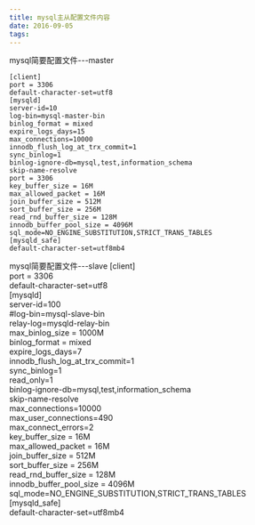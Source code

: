 ```yaml
---
title: mysql主从配置文件内容
date: 2016-09-05
tags:
---
```


mysql简要配置文件---master
<!--more-->
    [client]  
    port = 3306  
    default-character-set=utf8  
    [mysqld]  
    server-id=10  
    log-bin=mysql-master-bin  
    binlog_format = mixed  
    expire_logs_days=15  
    max_connections=10000  
    innodb_flush_log_at_trx_commit=1  
    sync_binlog=1  
    binlog-ignore-db=mysql,test,information_schema  
    skip-name-resolve  
    port = 3306  
    key_buffer_size = 16M  
    max_allowed_packet = 16M  
    join_buffer_size = 512M  
    sort_buffer_size = 256M  
    read_rnd_buffer_size = 128M  
    innodb_buffer_pool_size = 4096M  
    sql_mode=NO_ENGINE_SUBSTITUTION,STRICT_TRANS_TABLES  
    [mysqld_safe]  
    default-character-set=utf8mb4  
    


mysql简要配置文件---slave
    [client]   
    port = 3306  
    default-character-set=utf8  
    [mysqld]  
    server-id=100  
    #log-bin=mysql-slave-bin  
    relay-log=mysqld-relay-bin  
    max_binlog_size = 1000M  
    binlog_format = mixed  
    expire_logs_days=7  
    innodb_flush_log_at_trx_commit=1  
    sync_binlog=1  
    read_only=1  
    binlog-ignore-db=mysql,test,information_schema  
    skip-name-resolve  
    max_connections=10000  
    max_user_connections=490  
    max_connect_errors=2  
    key_buffer_size = 16M  
    max_allowed_packet = 16M  
    join_buffer_size = 512M  
    sort_buffer_size = 256M  
    read_rnd_buffer_size = 128M  
    innodb_buffer_pool_size = 4096M  
    sql_mode=NO_ENGINE_SUBSTITUTION,STRICT_TRANS_TABLES  
    [mysqld_safe]  
    default-character-set=utf8mb4  
